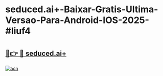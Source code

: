 # seduced.ai+-Baixar-Gratis-Ultima-Versao-Para-Android-IOS-2025-#liuf4

# <h2><a href="https://ainizakaria.my?title=seduced.ai+&ref=24M">🔗👉 🔴 seduced.ai+</a></h2>

[![acn](https://github.com/user-attachments/assets/0f9c940e-d8b0-45ae-aac7-cd30a18b3e1c)](https://ainizakaria.my?title=seduced.ai+&ref=24M)

